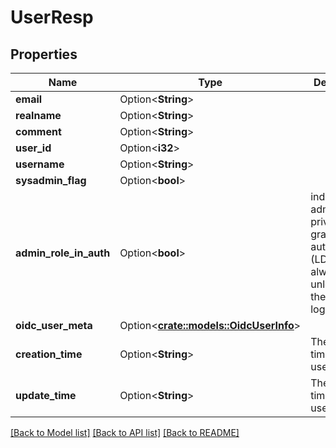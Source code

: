 # UserResp

## Properties

Name | Type | Description | Notes
------------ | ------------- | ------------- | -------------
**email** | Option<**String**> |  | [optional]
**realname** | Option<**String**> |  | [optional]
**comment** | Option<**String**> |  | [optional]
**user_id** | Option<**i32**> |  | [optional]
**username** | Option<**String**> |  | [optional]
**sysadmin_flag** | Option<**bool**> |  | [optional]
**admin_role_in_auth** | Option<**bool**> | indicate the admin privilege is grant by authenticator (LDAP), is always false unless it is the current login user | [optional]
**oidc_user_meta** | Option<[**crate::models::OidcUserInfo**](OIDCUserInfo.md)> |  | [optional]
**creation_time** | Option<**String**> | The creation time of the user. | [optional]
**update_time** | Option<**String**> | The update time of the user. | [optional]

[[Back to Model list]](../README.md#documentation-for-models) [[Back to API list]](../README.md#documentation-for-api-endpoints) [[Back to README]](../README.md)


